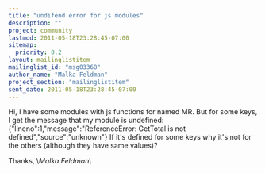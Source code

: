 ```yaml
---
title: "undifend error for js modules"
description: ""
project: community
lastmod: 2011-05-18T23:28:45-07:00
sitemap:
  priority: 0.2
layout: mailinglistitem
mailinglist_id: "msg03368"
author_name: "Malka Feldman"
project_section: "mailinglistitem"
sent_date: 2011-05-18T23:28:45-07:00
---
```



Hi,
I have some modules with js functions for named MR.
But for some keys, I get the message that my module is undefined:
{"lineno":1,"message":"ReferenceError: GetTotal is not
defined","source":"unknown"}
If it's defined for some keys why it's not for the others (although they
have same values)?

Thanks,
\\*Malka Feldman\\*
